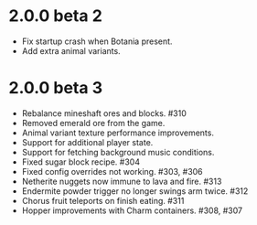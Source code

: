 # 2.0.0 beta 2
* Fix startup crash when Botania present.
* Add extra animal variants.

# 2.0.0 beta 3
* Rebalance mineshaft ores and blocks. #310 
* Removed emerald ore from the game.
* Animal variant texture performance improvements.
* Support for additional player state.
* Support for fetching background music conditions.
* Fixed sugar block recipe. #304
* Fixed config overrides not working. #303, #306
* Netherite nuggets now immune to lava and fire. #313
* Endermite powder trigger no longer swings arm twice. #312
* Chorus fruit teleports on finish eating. #311
* Hopper improvements with Charm containers. #308, #307
